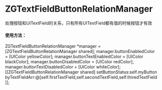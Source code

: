 # ZGTextFieldButtonRelationManager
处理按钮和UITextField的关系，只有所有UITextField都有值的时候按钮才有效
#### 使用方法：
 ZGTextFieldButtonRelationManager *manager = [ZGTextFieldButtonRelationManager shared];
    manager.buttonEnabledColor = [UIColor yellowColor];
    manager.buttonTextEnabledColor = [UIColor blackColor];
    manager.buttonDisabledColor = [UIColor redColor];
    manager.buttonTextDisabledColor = [UIColor whiteColor];
    [[ZGTextFieldButtonRelationManager shared] setButtonStatus:self.myButton byTextFieldArr:@[self.firstTextField,self.secondTextField,self.thiredTextField]];
